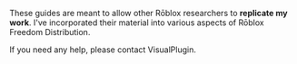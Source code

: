 These guides are meant to allow other Rōblox researchers to **replicate my work**. I've incorporated their material into various aspects of Rōblox Freedom Distribution.

If you need any help, please contact VisualPlugin.
